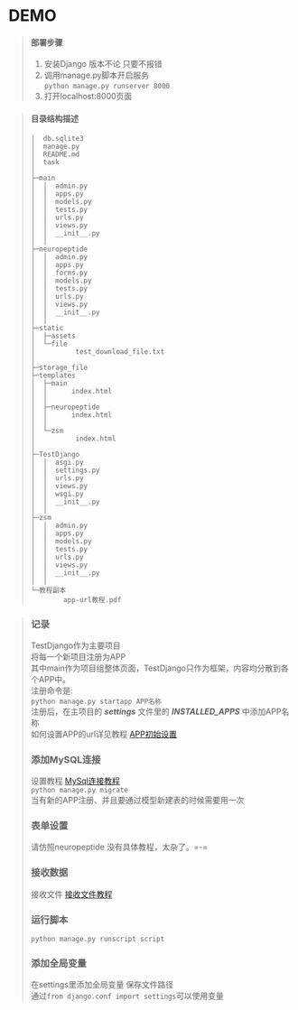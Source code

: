 # DEMO


> #### 部署步骤
> 1. 安装Django 版本不论 只要不报错
> 2. 调用manage.py脚本开启服务  
> `python manage.py runserver 8000`
> 3. 打开localhost:8000页面


> #### 目录结构描述
> ```
> │  db.sqlite3
> │  manage.py
> │  README.md
> │  task
> │ 
> ├─main
> │  │  admin.py
> │  │  apps.py
> │  │  models.py
> │  │  tests.py
> │  │  urls.py
> │  │  views.py
> │  │  __init__.py
> │  │  
> ├─neuropeptide
> │  │  admin.py
> │  │  apps.py
> │  │  forms.py
> │  │  models.py
> │  │  tests.py
> │  │  urls.py
> │  │  views.py
> │  │  __init__.py
> │  │
> ├─static
> │  ├─assets
> │  └─file
> │          test_download_file.txt
> │          
> ├─storage_file
> ├─templates
> │  ├─main
> │  │      index.html
> │  │      
> │  ├─neuropeptide
> │  │      index.html
> │  │      
> │  └─zsm
> │          index.html
> │          
> ├─TestDjango
> │  │  asgi.py
> │  │  settings.py
> │  │  urls.py
> │  │  views.py
> │  │  wsgi.py
> │  │  __init__.py
> │  │      
> ├─zsm
> │  │  admin.py
> │  │  apps.py
> │  │  models.py
> │  │  tests.py
> │  │  urls.py
> │  │  views.py
> │  │  __init__.py
> │  │   
> └─教程副本
>         app-url教程.pdf
> ```

> ### 记录
> TestDjango作为主要项目  
> 将每一个新项目注册为APP  
> 其中main作为项目组整体页面，TestDjango只作为框架，内容均分散到各个APP中。   
> 注册命令是:  
> `python manage.py startapp APP名称`  
> 注册后，在主项目的 **_settings_** 文件里的 **_INSTALLED_APPS_** 中添加APP名称  
> 如何设置APP的url详见教程  [APP初始设置](https://baijiahao.baidu.com/s?id=1628323324998359528&wfr=spider&for=pc)  
> ### 添加MySQL连接
> 设置教程 [MySql连接教程](https://blog.csdn.net/weixin_45539338/article/details/125547848)  
> `python manage.py migrate`  
> 当有新的APP注册、并且要通过模型新建表的时候需要用一次
> 
> ### 表单设置
> 请仿照neuropeptide 没有具体教程，太杂了。=-=
> 
> ### 接收数据
> 接收文件 [接收文件教程](http://www.chenxm.cc/article/1253.html.html)
> 
> ### 运行脚本
> `python manage.py runscript script`
> 
> ### 添加全局变量
> 在settings里添加全局变量 保存文件路径   
> 通过`from django.conf import settings`可以使用变量  
>  
> ###  
> 
> 
> 